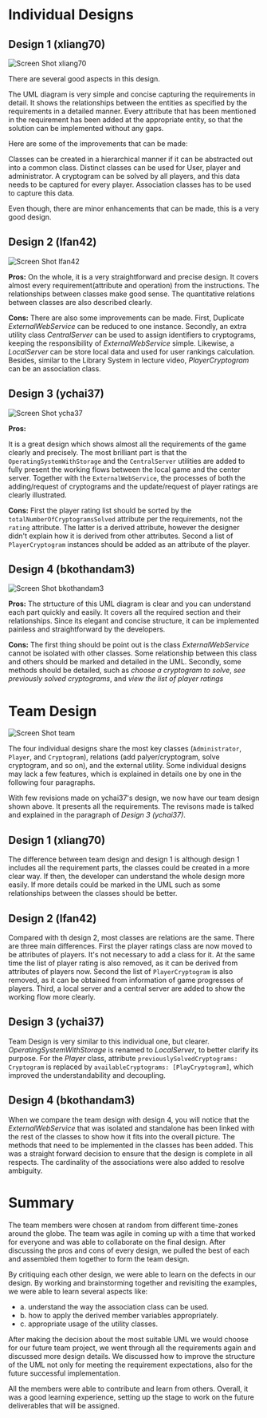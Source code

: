 # Individual Designs

## Design 1 (xliang70)

![Screen Shot xliang70](media/xliang70.png)

There are several good aspects in this design.

The UML diagram is very simple and concise capturing the requirements in detail. It shows the relationships between the entities as specified by the requirements in a detailed manner. Every attribute that has been mentioned in the requirement has been added at the appropriate entity, so that the solution can be implemented without any gaps.

Here are some of the improvements that can be made:

Classes can be created in a hierarchical manner if it can be abstracted out into a common class. Distinct classes can be used for User, player and administrator. A cryptogram can be solved by all players, and this data needs to be captured for every player. Association classes has to be used to capture this data.

Even though, there are minor enhancements that can be made, this is a very good design.

## Design 2 (lfan42)

![Screen Shot lfan42](media/lfan42.png)

**Pros:**
On the whole, it is a very straightforward and precise design. It covers almost every requirement(attribute and operation) from the instructions. The relationships between classes make good sense. The quantitative relations between classes are also described clearly.

**Cons:**
There are also some improvements can be made. First, Duplicate *ExternalWebService* can be reduced to one instance. Secondly, an extra utility class *CentralServer* can be used to assign identifiers to cryptograms, keeping the responsibility of *ExternalWebService* simple. Likewise, a *LocalServer* can be store local data and used for user rankings calculation. Besides, similar to the Library System in lecture video, *PlayerCryptogram* can be an association class.

## Design 3 (ychai37)

![Screen Shot ycha37](media/ychai37.png)

**Pros:**

It is a great design which shows almost all the requirements of the game clearly and precisely. The most brilliant part is that the `OperatingSystemWithStorage` and the `CentralServer` utilities are added to fully present the working flows between the local game and the center server. Together with the `ExternalWebService`, the processes of both the adding/request of cryptograms and the update/request of player ratings are clearly illustrated.

**Cons:**
First the player rating list should be sorted by the `totalNumberOfCryptogramsSolved` attribute per the requirements, not the `rating` attribute. The latter is a derived attribute, however the designer didn't explain how it is derived from other attributes. Second a list of `PlayerCryptogram` instances should be added as an attribute of the player.

## Design 4 (bkothandam3)

![Screen Shot bkothandam3](media/bkothandam3.png)

**Pros:**
The strtucture of this UML diagram is clear and you can understand each part quickly and easily. It covers all the required section and their relationships. Since its elegant and concise structure, it can be implemented painless and straightforward by the developers.

**Cons:**
The first thing should be point out is the class *ExternalWebService* cannot be isolated with other classes. Some relationship between this class and others should be marked and detailed in the UML. Secondly, some methods should be detailed, such as *choose a cryptogram to solve*, *see previously solved cryptograms*, and *view the list of player ratings*

# Team Design

![Screen Shot team](media/team.png)

The four individual designs share the most key classes (`Administrator`, `Player`, and `Cryptogram`), relations (add palyer/cryptogram, solve cryptogram, and so on), and the external utility. Some individual designs may lack a few features, which is explained in details one by one in the following four paragraphs.

With few revisions made on ychai37's design, we now have our team design shown above. It presents all the requirements. The revisons made is talked and explained in the paragraph of _Design 3 (ychai37)_.

## Design 1 (xliang70)

The difference between team design and design 1 is although design 1 includes all the requirement parts, the classes could be created in a more clear way. If then, the developer can understand the whole design more easily. If more details could be marked in the UML such as some relationships between the classes should be better.

## Design 2 (lfan42)

Compared with th design 2, most classes are relations are the same. There are three main differences. First the player ratings class are now moved to be attributes of players. It's not necessary to add a class for it. At the same time the list of player rating is also removed, as it can be derived from attributes of players now. Second the list of `PlayerCryptogram` is also removed, as it can be obtained from information of game progresses of players. Third, a local server and a central server are added to show the working flow more clearly.

## Design 3 (ychai37)

Team Design is very similar to this individual one, but clearer. *OperatingSystemWithStorage* is renamed to *LocalServer*, to better clarify its purpose. For the *Player* class, attribute `previouslySolvedCryptograms: Cryptogram` is replaced by `availableCryptograms: [PlayCryptogram]`, which improved the understandability and decoupling.

## Design 4 (bkothandam3)

When we compare the team design with design 4, you will notice that the *ExternalWebService* that was isolated and standalone has been linked with the rest of the classes to show how it fits into the overall picture. The methods that need to be implemented in the classes has been added. This was a straight forward decision to ensure that the design is complete in all respects. The cardinality of the associations were also added to resolve ambiguity.

# Summary

The team members were chosen at random from different time-zones around the globe. The team was agile in coming up with a time that worked for everyone and was able to collaborate on the final design. After discussing the pros and cons of every design, we pulled the best of each and assembled them together to form the team design.

By critiquing each other design, we were able to learn on the defects in our design. By working and brainstorming together and revisiting the examples, we were able to learn several aspects like:
- a. understand the way the association class can be used.
- b. how to apply the derived member variables appropriately.
- c. appropriate usage of the utility classes.

After making the decision about the most suitable UML we would choose for our future team project, we went through all the requirements again and discussed more design details. We discussed how to improve the structure of the UML not only for meeting the requirement expectations, also for the future successful implementation.

All the members were able to contribute and learn from others. Overall, it was a good learning experience, setting up the stage to work on the future deliverables that will be assigned.
